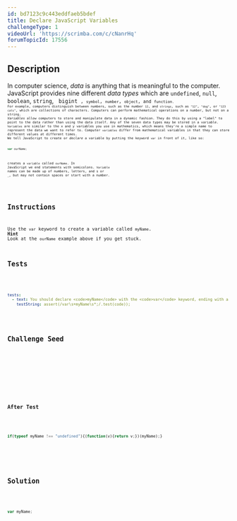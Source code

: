 ```yaml
---
id: bd7123c9c443eddfaeb5bdef
title: Declare JavaScript Variables
challengeType: 1
videoUrl: 'https://scrimba.com/c/cNanrHq'
forumTopicId: 17556
---
```


## Description
<section id='description'>
In computer science, <dfn>data</dfn> is anything that is meaningful to the computer. JavaScript provides nine different <dfn>data types</dfn> which are <code>undefined</code>, <code>null</code>, <code>boolean</code>, <code>string</code>, <code> bigint <code>, <code>symbol</code>, <code>number</code>, <code>object</code>, and <code>function<code>.
For example, computers distinguish between numbers, such as the number <code>12</code>, and <code>strings</code>, such as <code>"12"</code>, <code>"dog"</code>, or <code>"123 cats"</code>, which are collections of characters. Computers can perform mathematical operations on a number, but not on a string.
<dfn>Variables</dfn> allow computers to store and manipulate data in a dynamic fashion. They do this by using a "label" to point to the data rather than using the data itself. Any of the seven data types may be stored in a variable.
<code>Variables</code> are similar to the x and y variables you use in mathematics, which means they're a simple name to represent the data we want to refer to. Computer <code>variables</code> differ from mathematical variables in that they can store different values at different times.
We tell JavaScript to create or <dfn>declare</dfn> a variable by putting the keyword <code>var</code> in front of it, like so:

```js
var ourName;
```

creates a <code>variable</code> called <code>ourName</code>. In JavaScript we end statements with semicolons.
<code>Variable</code> names can be made up of numbers, letters, and <code>$</code> or <code>_</code>, but may not contain spaces or start with a number.
</section>

## Instructions
<section id='instructions'>
Use the <code>var</code> keyword to create a variable called <code>myName</code>.
<strong>Hint</strong><br>Look at the <code>ourName</code> example above if you get stuck.
</section>

## Tests
<section id='tests'>

```yml
tests:
  - text: You should declare <code>myName</code> with the <code>var</code> keyword, ending with a semicolon
    testString: assert(/var\s+myName\s*;/.test(code));

```

</section>

## Challenge Seed
<section id='challengeSeed'>

<div id='js-seed'>

```js


```

</div>


### After Test
<div id='js-teardown'>

```js
if(typeof myName !== "undefined"){(function(v){return v;})(myName);}
```

</div>

</section>

## Solution
<section id='solution'>


```js
var myName;
```

</section>
